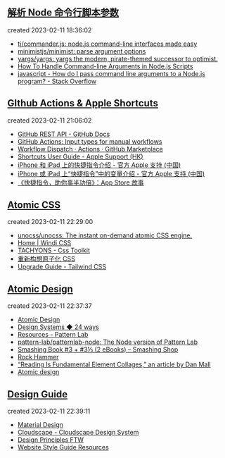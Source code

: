 
## [解析 Node 命令行脚本参数](https://github.com/byodian/all-in-github/issues/16#issuecomment-1426693524)

created 2023-02-11 18:36:02

- [tj/commander.js: node.js command-line interfaces made easy](https://github.com/tj/commander.js)
- [minimistjs/minimist: parse argument options](https://github.com/minimistjs/minimist)
- [yargs/yargs: yargs the modern, pirate-themed successor to optimist.](https://github.com/yargs/yargs)
- [How To Handle Command-line Arguments in Node.js Scripts](https://www.digitalocean.com/community/tutorials/nodejs-command-line-arguments-node-scripts)
- [javascript - How do I pass command line arguments to a Node.js program? - Stack Overflow](https://stackoverflow.com/questions/4351521/how-do-i-pass-command-line-arguments-to-a-node-js-program)


## [GIthub Actions & Apple Shortcuts](https://github.com/byodian/all-in-github/issues/16#issuecomment-1426763679)

created 2023-02-11 21:06:02

- [GitHub REST API - GitHub Docs](https://docs.github.com/en/rest?apiVersion=2022-11-28)
- [GitHub Actions: Input types for manual workflows](https://github.blog/changelog/2021-11-10-github-actions-input-types-for-manual-workflows/)
- [Workflow Dispatch · Actions · GitHub Marketplace](https://github.com/marketplace/actions/workflow-dispatch)
- [Shortcuts User Guide - Apple Support (HK)](https://support.apple.com/en-hk/guide/shortcuts/welcome/6.0/ios)
- [iPhone 和 iPad 上的快捷指令介绍 - 官方 Apple 支持 (中国)](https://support.apple.com/zh-cn/guide/shortcuts/apdf22b0444c/6.0/ios/16.0)
- [iPhone 或 iPad 上“快捷指令”中的变量介绍 - 官方 Apple 支持 (中国)](https://support.apple.com/zh-cn/guide/shortcuts/apdb5506f698/6.0/ios/16.0)
- [《快捷指令，助你事半功倍》：App Store 故事](https://apps.apple.com/cn/story/id1583073719)


## [Atomic CSS](https://github.com/byodian/all-in-github/issues/16#issuecomment-1426784896)

created 2023-02-11 22:29:00

- [unocss/unocss: The instant on-demand atomic CSS engine.](https://github.com/unocss/unocss)
- [Home | Windi CSS](https://cn.windicss.org/)
- [TACHYONS - Css Toolkit](https://tachyons.io/#principles)
- [重新构想原子化 CSS](https://antfu.me/posts/reimagine-atomic-css-zh)
- [Upgrade Guide - Tailwind CSS](https://tailwindcss.com/docs/upgrade-guide#migrating-to-the-jit-engine)


## [Atomic Design](https://github.com/byodian/all-in-github/issues/16#issuecomment-1426787199)

created 2023-02-11 22:37:37

- [Atomic Design](https://bradfrost.com/blog/post/atomic-web-design/)
- [Design Systems ◆ 24 ways](https://24ways.org/2012/design-systems)
- [Resources - Pattern Lab](https://patternlab.io/resources/)
- [pattern-lab/patternlab-node: The Node version of Pattern Lab](https://github.com/pattern-lab/patternlab-node)
- [Smashing Book #3 + #3⅓ (2 eBooks) – Smashing Shop](https://shop.smashingmagazine.com/products/smashing-book-3-digital-edition)
- [Rock Hammer](http://malarkey.github.io/Rock-Hammer/)
- [“Reading Is Fundamental Element Collages,” an article by Dan Mall](http://v3.danielmall.com/articles/rif-element-collages/)
- [Atomic design](https://www.slideshare.net/bradfrostweb/atomic-design)


## [Design Guide](https://github.com/byodian/all-in-github/issues/16#issuecomment-1426787456)

created 2023-02-11 22:39:11

- [Material Design](https://m3.material.io/)
- [Cloudscape - Cloudscape Design System](https://cloudscape.design/)
- [Design Principles FTW](https://www.designprinciplesftw.com/)
- [Website Style Guide Resources](http://styleguides.io/)
